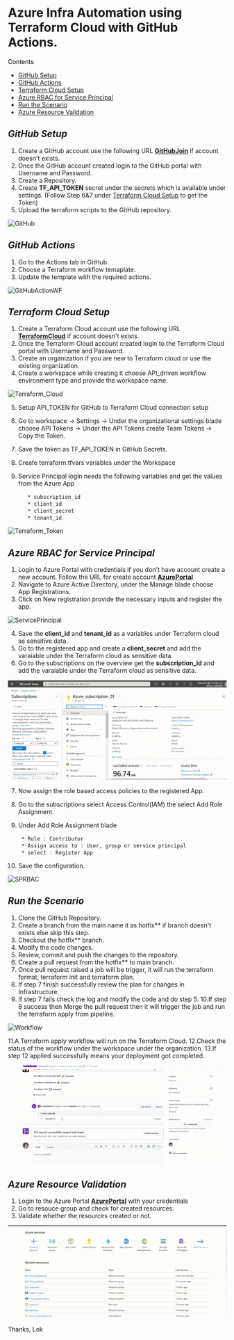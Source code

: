 # Azure Infra Automation using Terraform Cloud with GitHub Actions.

<span style="color:black;">Contents</span>
- [GitHub Setup](#GitHub-Setup)
- [GitHub Actions](#GitHub-Actions)
- [Terraform Cloud Setup](#Terraform-Cloud-Setup)
- [Azure RBAC for Service Principal](#Azure-RBAC-for-Service-Principal)
- [Run the Scenario](#Run-the-Scenario)
- [Azure Resource Validation](#Azure-Resource-Validation)
  

## _**GitHub Setup**_

1. Create a GitHub account use the following URL **[GitHubJoin](https://github.com/join)** if account doesn't exists.
2. Once the GitHub account created login to the GitHub portal with Username and Password.
3. Create a Repository.
4. Create **TF_API_TOKEN** secret under the secrets which is available under settings. (Follow Step 6&7 under [Terraform Cloud Setup](#Terraform-Cloud-Setup) to get the Token)
5. Upload the terraform scripts to the GitHub repository.

![GitHub](https://github.com/lokpavan03/terraformgitaction/blob/main/gifs/github.gif?raw=true)

## _**GitHub Actions**_

1. Go to the Actions tab in GitHub.
2. Choose a Terraform workflow temaplate.
3. Update the template with the required actions.

![GitHubActionWF](https://github.com/lokpavan03/terraformgitaction/blob/main/gifs/githubactions.gif?raw=true)

## _**Terraform Cloud Setup**_

1. Create a Terraform Cloud account use the following URL **[TerraformCloud](https://www.terraform.io/cloud)** if account doesn't exists.
2. Once the Terraform Cloud account created login to the Terraform Cloud portal with Username and Password.
3. Create an organization if you are new to Terraform cloud or use the existing organization.
4. Create a workspace while creating it choose API_driven workflow environment type and provide the workspace name.

![Terraform_Cloud](https://github.com/lokpavan03/InfraAutoJenkinsTFCloud/blob/master/jpgs/TerraformWorkspace.gif?raw=true)

5. Setup API_TOKEN for GitHub to Terraform Cloud connection setup
6. Go to workspace -> Settings -> Under the organizational settings blade choose API Tokens -> Under the API Tokens create Team Tokens -> Copy the Token.
7. Save the token as TF_API_TOKEN in GitHub Secrets.
8. Create terraform.tfvars variables under the Workspace
9. Service Principal login needs the following variables and get the values from the Azure App

          * subscription_id
          * client_id
          * client_secret
          * tenant_id

![Terraform_Token](https://github.com/lokpavan03/InfraAutoJenkinsTFCloud/blob/master/jpgs/TerraformToken.gif?raw=true)
          
## _**Azure RBAC for Service Principal**_

1. Login to Azure Portal with credentials if you don't have account create a new account. Follow the URL for create account **[AzurePortal](https://portal.azure.com)**
2. Navigate to Azure Active Directory, under the Manage blade choose App Registrations.
3. Click on New registration provide the necessary inputs and register the app.

![ServicePrincipal](https://github.com/lokpavan03/terraformgitaction/blob/main/gifs/ServicePrincipal.gif?raw=true)

4. Save the **client_id** and **tenant_id** as a variables under Terraform cloud as sensitive data.
5. Go to the registered app and create a **client_secret** and add the varaiable under the Terraform cloud as sensitive data.
6. Go to the subscriptions on the overview get the **subscription_id** and add the varaiable under the Terraform cloud as sensitive data. 

![TFCVariables](https://github.com/lokpavan03/terraformgitaction/blob/main/gifs/TFCVariables.gif?raw=true)

7. Now assign the role based access policies to the registered App.
8. Go to the subscriptions select Access Control(IAM) the select Add Role Assignment.
9. Under Add Role Assignment blade

        * Role : Contributor
        * Assign access to : User, group or service principal
        * select : Register App

10. Save the configuration.

![SPRBAC](https://github.com/lokpavan03/terraformgitaction/blob/main/gifs/SPRBAC.gif?raw=true)

## _**Run the Scenario**_

1. Clone the GitHub Repository.
2. Create a branch from the main name it as hotfix** if branch doesn't exists else skip this step.
3. Checkout the hotfix** branch.
4. Modify the code changes.
5. Review, commit and push the changes to the repository.
6. Create a pull request from the hotfix** to main branch.
7. Once pull request raised a job will be trigger, it will run the terraform format, terraform init and terraform plan.
8. If step 7 finish successfully review the plan for changes in Infrastructure.
9. If step 7 fails check the log and modify the code and do step 5.
10.If step 8 success then Merge the pull request then it will trigger the job and run the terraform apply from pipeline.

![Workflow](https://github.com/lokpavan03/terraformgitaction/blob/main/gifs/Workflow.gif?raw=true)

11.A Terraform apply workflow will run on the Terraform Cloud. 
12.Check the status of the workflow under the workspace under the organization.
13.If step 12 applied successfully means your deployment got completed.

![TFWorkflow](https://github.com/lokpavan03/terraformgitaction/blob/main/gifs/TFcloud.gif?raw=true)

## _**Azure Resource Validation**_

1. Login to the Azure Portal **[AzurePortal](https://portal.azure.com)** with your credentials
2. Go to resouce group and check for created resources.
3. Validate whether the resources created or not.

![Azure Resources Validation](https://github.com/lokpavan03/InfraAutoJenkinsTFCloud/blob/master/jpgs/Validation.gif)
           
Thanks,
Lok
